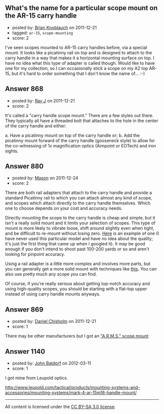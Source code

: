 ## What's the name for a particular scope mount on the AR-15 carry handle

- posted by: [Brian Knoblauch](https://stackexchange.com/users/-1/172-brian-knoblauch) on 2011-12-21
- tagged: `ar-15`, `scope-mounting`
- score: 2

<p>I've seen scopes mounted to AR-15 carry handles before, via a special mount.  It looks like a picatinny rail on top and is designed to attach to the carry handle in a way that makes it a horizontal mounting surface on top.  I have no idea what this type of adapter is called though.  Would like to have one for my collection, so I can occasionally stick a scope on my A2 top AR-15, but it's hard to order something that I don't know the name of...  :-)</p>



## Answer 868

- posted by: [Ray J](https://stackexchange.com/users/-1/166-ray-j) on 2011-12-21
- score: 2

<p>It's called a "carry handle scope mount."  There are a few styles out there.  They typically all have a threaded bolt that attaches to the hole in the center of the carry handle and either:</p>

<p>a.  Have a picatinny mount on top of the carry handle or;
b.  Add the picatinny mount forward of the carry handle (gooseneck style) to allow for the co-witnessing of 1x magnification optics (Aimpoint or EOTech) and iron sights.</p>



## Answer 880

- posted by: [Mason](https://stackexchange.com/users/-1/19-mason) on 2011-12-24
- score: 2

<p>There are both rail adapters that attach to the carry handle and provide a standard Picatinny rail to which you can attach almost any kind of scope, and scopes which attach directly to the carry handle themselves. Which one to choose depends on your cost and accuracy needs.</p>

<p>Directly mounting the scope to the carry handle is cheap and simple, but it isn't a really solid mount and it limits your selection of scopes. This type of mount is more likely to vibrate loose, shift around slightly even when tight, and be difficult to re-mount without losing zero. <a href="http://shopbarska.com/AR_15_Scopes_Mounts-BARSKA_4x20_M_16_CARRY_HANDLE_ELECTRO_SIGHT_SCOPE.html" rel="nofollow">Here</a> is an example of one (I have never used this particular model and have no idea about the quality; it's just the first thing that came up when I googled it). It may be good enough if you don't intend to shoot past 100-200 yards or so and aren't looking for pinpoint accuracy.</p>

<p>Using a rail adapter is a little more complex and involves more parts, but you can generally get a more solid mount with techniques like <a href="http://www.varminthunters.com/ar15tech/scopemounting.html" rel="nofollow">this</a>. You can also use pretty much any scope you can find.</p>

<p>Of course, if you're really serious about getting top-notch accuracy and using high-quality scopes, you should be starting with a flat-top upper instead of using carry handle mounts anyways.</p>



## Answer 869

- posted by: [Daniel Chisholm](https://stackexchange.com/users/-1/36-daniel-chisholm) on 2011-12-21
- score: 1

<p>There may be other manufacturers but I got an <a href="http://www.mountsplus.com/AR-15_Accessories/AR-15_Scope_Rings/ARMS-2.html" rel="nofollow">"A.R.M.S." scope mount</a> </p>



## Answer 1140

- posted by: [John Batdorf](https://stackexchange.com/users/-1/112-john-batdorf) on 2012-03-11
- score: 1

<p>I got mine from Leupold optics.</p>

<p><a href="http://www.leupold.com/tactical/products/mounting-systems-and-accessories/mounting-systems/mark-4-ar-15m16-handle-mount/" rel="nofollow">http://www.leupold.com/tactical/products/mounting-systems-and-accessories/mounting-systems/mark-4-ar-15m16-handle-mount/</a></p>




---

All content is licensed under the [CC BY-SA 3.0 license](https://creativecommons.org/licenses/by-sa/3.0/).
